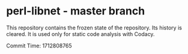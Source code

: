 # perl-libnet - master branch

This repository contains the frozen state of the repository.
Its history is cleared. It is used only for static code
analysis with Codacy.

Commit Time: 1712808765